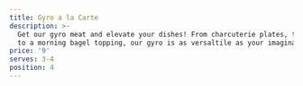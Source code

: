 ```yaml
---
title: Gyro a la Carte
description: >-
  Get our gyro meat and elevate your dishes! From charcuterie plates, to salads,
  to a morning bagel topping, our gyro is as versaltile as your imagination!
price: '9'
serves: 3-4
position: 4
---
```


